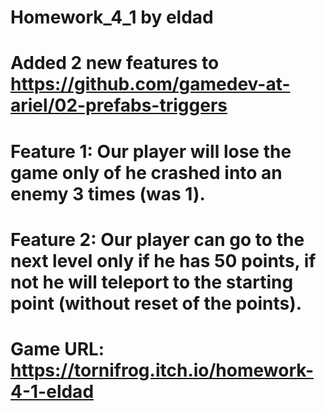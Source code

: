 # Homework_4_1 by eldad
# Added 2 new features to https://github.com/gamedev-at-ariel/02-prefabs-triggers
# Feature 1: Our player will lose the game only of he crashed into an enemy 3 times (was 1).
# Feature 2: Our player can go to the next level only if he has 50 points, if not he will teleport to the starting point (without reset of the points).

# Game URL: https://tornifrog.itch.io/homework-4-1-eldad

